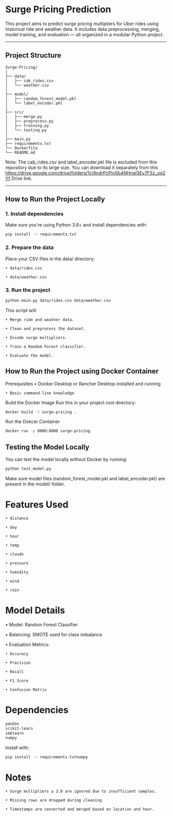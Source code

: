 # Surge Pricing Prediction

This project aims to predict surge pricing multipliers for Uber rides using historical ride and weather data. It includes data preprocessing, merging, model training, and evaluation — all organized in a modular Python project.

---

## Project Structure

```plaintext
Surge-Pricing/
│
├── data/
│   ├── cab_rides.csv
│   └── weather.csv
│
├── model/
│   ├── random_forest_model.pkl
│   └── label_encoder.pkl
│
├── src/
│   ├── merge.py  
│   ├── preprocess.py  
│   ├── training.py  
│   └── testing.py  
│
├── main.py
├── requirements.txt
└── Dockerfile
└── README.md
```
Note: The cab_rides.csv and label_encoder.pkl file is excluded from this repository due to its large size.
You can download it separately from this https://drive.google.com/drive/folders/1ci9ndrPcPioSb4NHnaI3Ey7FSz_oq2Yf Drive link.

---

##  How to Run the Project Locally

### 1.  Install dependencies

Make sure you're using Python 3.8+ and install dependencies with:

```bash
pip install -r requirements.txt
```

### 2.  Prepare the data
Place your CSV files in the data/ directory:

    • data/rides.csv

    • data/weather.csv

### 3. Run the project

```bash
python main.py data/rides.csv data/weather.csv
```

This script will:

    • Merge ride and weather data.

    • Clean and preprocess the dataset.

    • Encode surge multipliers.

    • Train a Random Forest classifier.

    • Evaluate the model.

##  How to Run the Project using Docker Container

Prerequisites
    • Docker Desktop or Rancher Desktop installed and running

    • Basic command-line knowledge

Build the Docker Image
Run this in your project root directory:
```bash
docker build -t surge-pricing .
```
Run the Dokcer Container
```bash
docker run -p 8000:8000 surge-pricing
```


## Testing the Model Locally
You can test the model locally without Docker by running:

```bash
python test_model.py
```
Make sure model files (random_forest_model.pkl and label_encoder.pkl) are present in the model/ folder.

# Features Used
    • distance

    • day

    • hour

    • temp

    • clouds

    • pressure

    • humidity

    • wind

    • rain

# Model Details
 • Model: Random Forest Classifier

 • Balancing: SMOTE used for class imbalance

 • Evaluation Metrics:

    • Accuracy

    • Precision

    • Recall

    • F1 Score

    • Confusion Matrix

# Dependencies

```bash
pandas
scikit-learn
imblearn
numpy
```

Install with:

```bash
pip install -r requirements.txtnumpy
```

# Notes
    • Surge multipliers ≥ 3.0 are ignored due to insufficient samples.

    • Missing rows are dropped during cleaning.

    • Timestamps are converted and merged based on location and hour.
